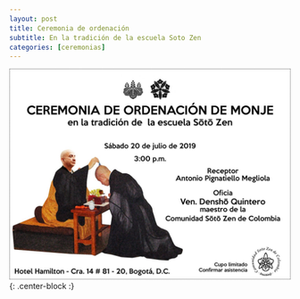 ```yaml
---
layout: post
title: Ceremonia de ordenación
subtitle: En la tradición de la escuela Soto Zen
categories: [ceremonias]
---
```


![ordenacion](/img/ordenacion.jpg){: .center-block :}
